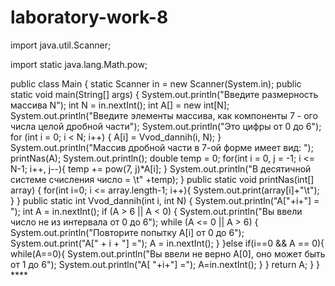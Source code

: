 # laboratory-work-8
import java.util.Scanner;

import static java.lang.Math.pow;

public class Main {
    static Scanner in = new Scanner(System.in);
    public static void main(String[] args) {
        System.out.println("Введите размерность массива N");
        int N = in.nextInt();
        int A[] = new int[N];
        System.out.println("Введите элементы массива, как компоненты 7 - ого числа целой дробной части");
        System.out.println("Это цифры от 0 до 6");
        for (int i = 0; i < N; i++) {
            A[i] = Vvod_dannih(i, N);
        }
        System.out.println("Массив дробной части в 7-ой форме имеет вид: ");
        printNas(A);
        System.out.println();
        double temp = 0;
        for(int i = 0,  j = -1; i <= N-1; i++, j--){
            temp += pow(7, j)*A[i];
        }
        System.out.println("В десятичной системе счисления число = \t" +temp);
    }
    public static void printNas(int[] array) {
        for(int i=0; i <= array.length-1; i++){
            System.out.print(array[i]+"\t");
        }
    }
    public static int Vvod_dannih(int i, int N) {
        System.out.println("A["+i+"] = ");
        int A = in.nextInt();
        if (A > 6 || A < 0) {
            System.out.println("Вы ввели число не из интервала от 0 до 6");
            while (A <= 0 || A > 6) {
                System.out.println("Повторите попытку A[i] от 0 до 6");
                System.out.print("A[" + i + "] =");
                A = in.nextInt();
            }
        }else if(i==0 && A == 0){
            while(A==0){
                System.out.println("Вы ввели не верно A[0], оно может быть от 1 до 6");
                System.out.println("A[ "+i+"] =");
                A=in.nextInt();
            }
        }
        return A;
    }
} ****
